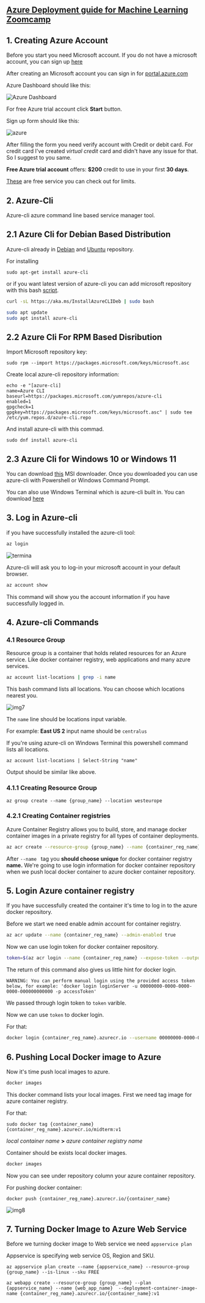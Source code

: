 
## [Azure Deployment guide for Machine Learning Zoomcamp](https://github.com/yusyel/mlbookcamp-code/blob/master/course-zoomcamp/README.md#5-deploying-machine-learning-models)

## 1. Creating Azure Account
Before you start you need Microsoft account.
If you do not have a microsoft account, you can sign up [here](https://account.microsoft.com/account/)

After creating an Microsoft account you can sign in for  [portal.azure.com](https://portal.azure.com/)

Azure Dashboard should like this:


![Azure Dashboard](./img/img1.png)


For free Azure trial account click **Start** button.

Sign up form should like this:

![azure](./img/img2.png)



After filling the form you need verify account with Credit or debit card. For credit card I've created <i>virtual credit</i> card and didn't have any issue for that. So I suggest to you same.

**Free Azure trial account**  offers: **$200** credit to use in your first **30 days**.

[These](https://portal.azure.com/#blade/Microsoft_Azure_Billing/FreeServicesBlade) are free service you can check out for limits.



## 2. Azure-Cli
Azure-cli azure command line based service manager tool.


## 2.1 Azure Cli for Debian Based Distribution
Azure-cli already in [Debian](https://packages.debian.org/bullseye/azure-cli) and [Ubuntu](https://packages.ubuntu.com/source/focal/azure-cli) repository.

For installing 
```
sudo apt-get install azure-cli
```

or if you want latest version of azure-cli you can add microsoft repository with this bash [script](https://docs.microsoft.com/en-us/cli/azure/install-azure-cli-linux?pivots=apt#option-1-install-with-one-command).

```bash
curl -sL https://aka.ms/InstallAzureCLIDeb | sudo bash
```

```bash
sudo apt update
sudo apt install azure-cli
```

## 2.2 Azure Cli For RPM Based Disribution

Import Microsoft repository key:

```
sudo rpm --import https://packages.microsoft.com/keys/microsoft.asc
```

Create local azure-cli repository information:

```
echo -e "[azure-cli]
name=Azure CLI
baseurl=https://packages.microsoft.com/yumrepos/azure-cli
enabled=1
gpgcheck=1
gpgkey=https://packages.microsoft.com/keys/microsoft.asc" | sudo tee /etc/yum.repos.d/azure-cli.repo
```

And install azure-cli with this commad.

```
sudo dnf install azure-cli
```


## 2.3 Azure Cli for Windows 10 or Windows 11

You can download [this](https://aka.ms/installazurecliwindows) MSI downloader. Once you downloaded you can use azure-cli with Powershell or Windows Command Prompt.

You can also use Windows Terminal which is azure-cli built in. You can download [here](https://www.microsoft.com/en-us/p/windows-terminal/9n0dx20hk701)

## 3. Log in Azure-cli

if you have successfully installed the azure-cli tool:

```bash
az login
```
![termina](./img/img6.png)



Azure-cli will ask you to log-in your microsoft account in your default browser.

```bash
az account show
```
This command will show you the account information if you have successfully logged in.


## 4. Azure-cli Commands

### 4.1 Resource Group

Resource group is a container that holds related resources for an Azure service. Like docker container registry, web applications and many azure services.

```bash
az account list-locations | grep -i name
```
This bash command lists all locations. You can choose which locations nearest you.

![img7](./img/img7.png)



The ```name``` line should be locations input variable.

For example: **East US 2**  input name should be ```centralus```



If you're using azure-cli on Windows Terminal this powershell command lists all locations.
```
az account list-locations | Select-String "name"
```
Output should be similar like above.


### 4.1.1 Creating Resource Group

```
az group create --name {group_name} --location westeurope
```


### 4.2.1 Creating Container registries

Azure Container Registry allows you to build, store, and manage docker container images in a private registry for all types of container deployments. 


```bash
az acr create --resource-group {group_name} --name {container_reg_name} --sku Basic
```
After ```--name ``` tag you **should choose unique** for docker container registry **name.** We're going to use login information for docker container repository when we push local docker container to azure docker container repository.

## 5. Login Azure container registry


If you have successfully created the container it's time to log in to the azure docker repository.

Before we start we need enable admin account for container registry. 

```bash
az acr update --name {container_reg_name} --admin-enabled true
```
Now we can use login token for docker container repository.

```bash
token=$(az acr login --name {container_reg_name} --expose-token --output tsv --query accessToken)
```
The return of this command also gives us little hint for docker login.

```
WARNING: You can perform manual login using the provided access token below, for example: 'docker login loginServer -u 00000000-0000-0000-0000-000000000000 -p accessToken'
```

We passed through login token to ```token``` varible.

Now we can use ```token``` to docker login. 

For that:

```bash
docker login {container_reg_name}.azurecr.io --username 00000000-0000-0000-0000-000000000000 --password $token
```

## 6. Pushing Local Docker image to Azure

Now it's time push local images to azure.

```bash
docker images
```
This docker command lists your local images. First we need tag image for azure container registry.

For that:

```
sudo docker tag {container_name} {container_reg_name}.azurecr.io/midterm:v1
```
<i>local container name</i> **>** <i> azure container registry name</i>

Container should be exists local docker images.

```bash
docker images
```
Now you can see under repository column your azure container repository.


For pushing docker container:

```
docker push {container_reg_name}.azurecr.io/{container_name}
```

![img8](./img/img8.png)

## 7. Turning Docker Image to Azure Web Service

Before we turning docker image to Web service we need ```appservice plan```

Appservice is specifying web service OS, Region and SKU.

```
az appservice plan create --name {appservice_name} --resource-group {group_name} --is-linux --sku FREE
```

```
az webapp create --resource-group {group_name} --plan {appservice_name} --name {web_app_name}  --deployment-container-image-name {container_reg_name}.azurecr.io/{container_name}:v1
```
